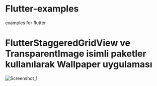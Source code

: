 # Flutter-examples
 examples for flutter

# FlutterStaggeredGridView ve TransparentImage isimli paketler kullanılarak Wallpaper uygulaması
![Screenshot_1](https://user-images.githubusercontent.com/72102532/125054085-7f52db80-e0ae-11eb-8c39-083449b73ec4.jpg)
